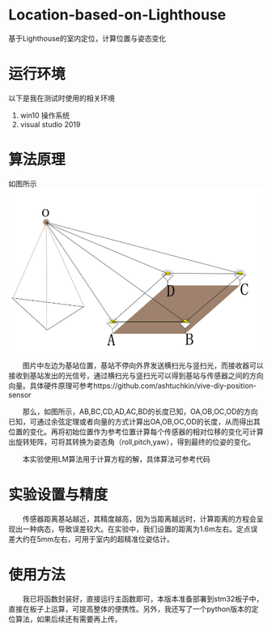# Location-based-on-Lighthouse
基于Lighthouse的室内定位，计算位置与姿态变化

# 运行环境
以下是我在测试时使用的相关环境
1. win10 操作系统
2. visual studio 2019

# 算法原理
如图所示
![](./image/demo.png)
&emsp;&emsp;图片中左边为基站位置，基站不停向外界发送横扫光与竖扫光，而接收器可以接收到基站发出的光信号，通过横扫光与竖扫光可以得到基站与传感器之间的方向向量。具体硬件原理可参考https://github.com/ashtuchkin/vive-diy-position-sensor

&emsp;&emsp;那么，如图所示，AB,BC,CD,AD,AC,BD的长度已知，OA,OB,OC,OD的方向已知，可通过余弦定理或者向量的方式计算出OA,OB,OC,OD的长度，从而得出其位置的变化。再将初始位置作为参考位置计算每个传感器的相对位移的变化可计算出旋转矩阵，可将其转换为姿态角（roll,pitch,yaw），得到最终的位姿的变化。

&emsp;&emsp;本实验使用LM算法用于计算方程的解，具体算法可参考代码

# 实验设置与精度
&emsp;&emsp;传感器距离基站越近，其精度越高，因为当距离越远时，计算距离的方程会呈现出一种病态，导致误差较大。在实验中，我们设置的距离为1.6m左右。定点误差大约在5mm左右，可用于室内的超精准位姿估计。

# 使用方法
&emsp;&emsp;我已将函数封装好，直接运行主函数即可，本版本准备部署到stm32板子中，直接在板子上运算，可提高整体的便携性。另外，我还写了一个python版本的定位算法，如果后续还有需要再上传。
